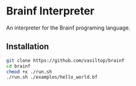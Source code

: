 # Brainf Interpreter

An interpreter for the Brainf programing language.

## Installation
```bash
git clone https://github.com/vasiltop/brainf
cd brainf
chmod +x ./run.sh
./run.sh ./examples/hello_world.bf
```
